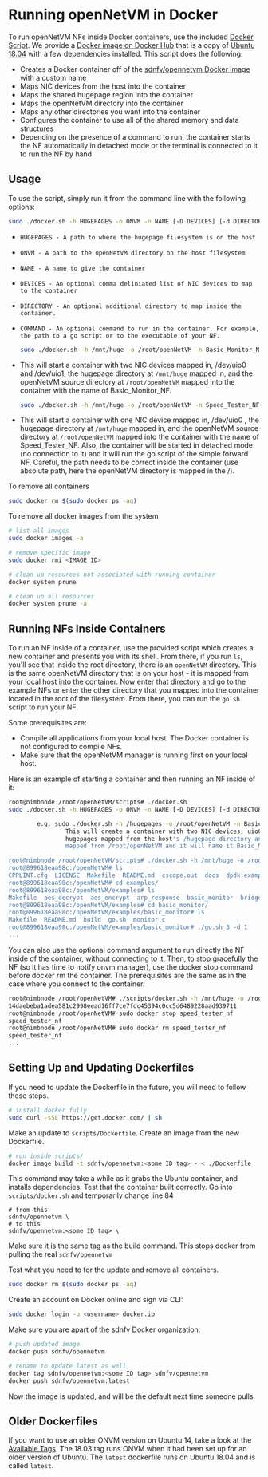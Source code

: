Running openNetVM in Docker
==

To run openNetVM NFs inside Docker containers, use the included [Docker Script][docker].  We provide a [Docker image on Docker Hub][onvm-docker] that is a copy of [Ubuntu 18.04][ubuntu] with a few dependencies installed.  This script does the following:

  - Creates a Docker container off of the [sdnfv/opennetvm Docker image][onvm-docker] with a custom name
  - Maps NIC devices from the host into the container
  - Maps the shared hugepage region into the container
  - Maps the openNetVM directory into the container
  - Maps any other directories you want into the container
  - Configures the container to use all of the shared memory and data structures
  - Depending on the presence of a command to run, the container starts the NF automatically in detached mode or the terminal is connected to it to run the NF by hand

Usage
--

To use the script, simply run it from the command line with the following options:

```bash
sudo ./docker.sh -h HUGEPAGES -o ONVM -n NAME [-D DEVICES] [-d DIRECTORY] [-c COMMAND]
```

  - `HUGEPAGES - A path to where the hugepage filesystem is on the host`
  - `ONVM - A path to the openNetVM directory on the host filesystem`
  - `NAME - A name to give the container`
  - `DEVICES - An optional comma deliniated list of NIC devices to map to the container`
  - `DIRECTORY - An optional additional directory to map inside the container.`
  - `COMMAND - An optional command to run in the container. For example, the path to a go script or to the executable of your NF.`

    ```bash
    sudo ./docker.sh -h /mnt/huge -o /root/openNetVM -n Basic_Monitor_NF -D /dev/uio0,/dev/uio1
    ```

  - This will start a container with two NIC devices mapped in, /dev/uio0 and /dev/uio1, the hugepage directory at `/mnt/huge` mapped in, and the openNetVM source directory at `/root/openNetVM` mapped into the container with the name of Basic_Monitor_NF.

    ```bash
    sudo ./docker.sh -h /mnt/huge -o /root/openNetVM -n Speed_Tester_NF -D /dev/uio0 -c "./examples/speed_tester/go.sh 1 -d 1"
    ```

  - This will start a container with one NIC device mapped in, /dev/uio0 , the hugepage directory at `/mnt/huge` mapped in, and the openNetVM source directory at `/root/openNetVM` mapped into the container with the name of Speed_Tester_NF. Also, the container will be started in detached mode (no connection to it) and it will run the go script of the simple forward NF.
Careful, the path needs to be correct inside the container (use absolute path, here the openNetVM directory is mapped in the /).

To remove all containers
```bash
sudo docker rm $(sudo docker ps -aq)
```

To remove all docker images from the system
```bash
# list all images
sudo docker images -a

# remove specific image
sudo docker rmi <IMAGE ID>

# clean up resources not associated with running container
docker system prune

# clean up all resources
docker system prune -a
```

Running NFs Inside Containers
--

To run an NF inside of a container, use the provided script which creates a new container and presents you with its shell.  From there, if you run `ls`, you'll see that inside the root directory, there is an `openNetVM` directory.  This is the same openNetVM directory that is on your host - it is mapped from your local host into the container.  Now enter that directory and go to the example NFs or enter the other directory that you mapped into the container located in the root of the filesystem.  From there, you can run the `go.sh` script to run your NF.

Some prerequisites are:

  - Compile all applications from your local host.  The Docker container is not configured to compile NFs.
  - Make sure that the openNetVM manager is running first on your local host.

Here is an example of starting a container and then running an NF inside of it:

```bash
root@nimbnode /root/openNetVM/scripts# ./docker.sh
sudo ./docker.sh -h HUGEPAGES -o ONVM -n NAME [-D DEVICES] [-d DIRECTORY] [-c COMMAND]

        e.g. sudo ./docker.sh -h /hugepages -o /root/openNetVM -n Basic_Monitor_NF -D /dev/uio0,/dev/uio1
                This will create a container with two NIC devices, uio0 and uio1,
                hugepages mapped from the host's /hugepage directory and openNetVM
                mapped from /root/openNetVM and it will name it Basic_Monitor_NF

root@nimbnode /root/openNetVM/scripts# ./docker.sh -h /mnt/huge -o /root/openNetVM -D /dev/uio0,/dev/uio1 -n basic_monitor
root@899618eaa98c:/openNetVM# ls
CPPLINT.cfg  LICENSE  Makefile  README.md  cscope.out  docs  dpdk examples  onvm  onvm_web  scripts  style  tags  tools
root@899618eaa98c:/openNetVM# cd examples/
root@899618eaa98c:/openNetVM/examples# ls
Makefile  aes_decrypt  aes_encrypt  arp_response  basic_monitor  bridge flow_table  flow_tracker  load_balancer  ndpi_stats  nf_router simple_forward  speed_tester  test_flow_dir
root@899618eaa98c:/openNetVM/examples# cd basic_monitor/
root@899618eaa98c:/openNetVM/examples/basic_monitor# ls
Makefile  README.md  build  go.sh  monitor.c
root@899618eaa98c:/openNetVM/examples/basic_monitor# ./go.sh 3 -d 1
...
```

You can also use the optional command argument to run directly the NF inside of the container, without connecting to it. Then, to stop gracefully the NF (so it has time to notify onvm manager), use the docker stop command before docker rm the container.
The prerequisites are the same as in the case where you connect to the container.

```bash
root@nimbnode /root/openNetVM# ./scripts/docker.sh -h /mnt/huge -o /root/openNetVM -n speed_tester_nf -D /dev/uio0,/dev/uio1 -c "./examples/speed_tester/go.sh 1 -d 1"
14daebeba1adea581c2998eead16ff7ce7fdc45394c0cc5d6489228aad939711
root@nimbnode /root/openNetVM# sudo docker stop speed_tester_nf
speed_tester_nf
root@nimbnode /root/openNetVM# sudo docker rm speed_tester_nf
speed_tester_nf
...
```

Setting Up and Updating Dockerfiles
--

If you need to update the Dockerfile in the future, you will need to follow these steps.

```bash
# install docker fully
sudo curl -sSL https://get.docker.com/ | sh
```

Make an update to `scripts/Dockerfile`. Create an image from the new Dockerfile.

```bash
# run inside scripts/
docker image build -t sdnfv/opennetvm:<some ID tag> - < ./Dockerfile
```
This command may take a while as it grabs the Ubuntu container, and installs dependencies.
Test that the container built correctly. Go into `scripts/docker.sh` and temporarily change line 84

```vim
# from this
sdnfv/opennetvm \
# to this
sdnfv/opennetvm:<some ID tag> \
```

Make sure it is the same tag as the build command. This stops docker from pulling the real `sdnfv/opennetvm`

Test what you need to for the update and remove all containers.
```bash
sudo docker rm $(sudo docker ps -aq)
```

Create an account on Docker online and sign via CLI:
```bash
sudo docker login -u <username> docker.io
```

Make sure you are apart of the sdnfv Docker organization:
```bash
# push updated image
docker push sdnfv/opennetvm

# rename to update latest as well
docker tag sdnfv/opennetvm:<some ID tag> sdnfv/opennetvm
docker push sdnfv/opennetvm:latest
```

Now the image is updated, and will be the default next time someone pulls.

Older Dockerfiles
--

If you want to use an older ONVM version on Ubuntu 14, take a look at the [Available Tags][onvm-docker-tags].
The 18.03 tag runs ONVM when it had been set up for an older version of Ubuntu.
The `latest` dockerfile runs on Ubuntu 18.04 and is called `latest`.

[docker]: ../scripts/docker.sh
[onvm-docker]: https://hub.docker.com/r/sdnfv/opennetvm/
[onvm-docker-tags]: https://hub.docker.com/r/sdnfv/opennetvm/tags
[ubuntu]: http://releases.ubuntu.com/14.04/

